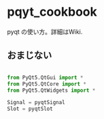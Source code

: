 # pqyt_cookbook
pyqt の使い方。詳細はWiki.


## おまじない
```python

from PyQt5.QtGui import *
from PyQt5.QtCore import *
from PyQt5.QtWidgets import *

Signal = pyqtSignal
Slot = pyqtSlot
```
